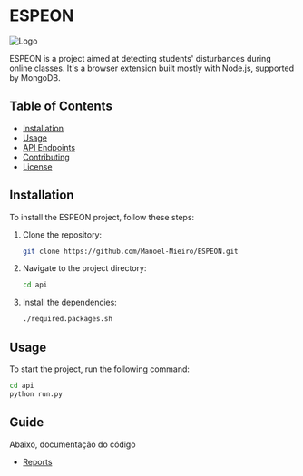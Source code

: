 # ESPEON

![Logo](https://github.com/user-attachments/assets/d86acded-a26a-4dd2-a70e-1b09ac26ec8b)

ESPEON is a project aimed at detecting students' disturbances during online classes. It's a browser extension built mostly with Node.js, supported by MongoDB.
## Table of Contents
- [Installation](#installation)
- [Usage](#usage)
- [API Endpoints](#api-endpoints)
- [Contributing](#contributing)
- [License](#license)

## Installation

To install the ESPEON project, follow these steps:

1. Clone the repository:
    ```bash
    git clone https://github.com/Manoel-Mieiro/ESPEON.git
    ```
2. Navigate to the project directory:
    ```bash
    cd api
    ```
3. Install the dependencies:
    ```bash
    ./required.packages.sh
    
    ```

## Usage

To start the project, run the following command:

```bash
cd api
python run.py
```

## Guide
Abaixo, documentação do código

- [Reports](./docs/REPORTS.md)
